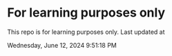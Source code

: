 # For learning purposes only
This repo is for learning purposes only.
Last updated at

Wednesday, June 12, 2024 9:51:18 PM

